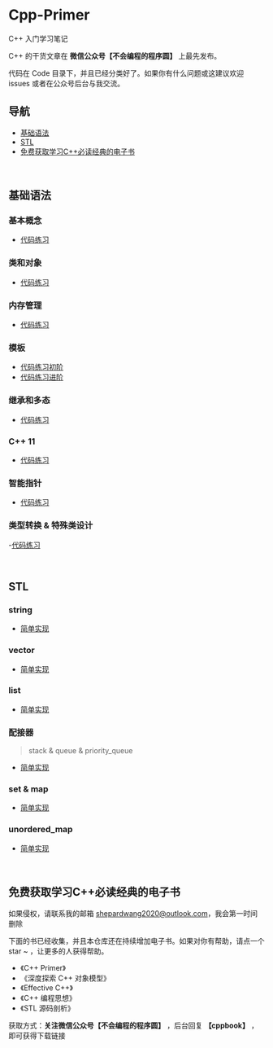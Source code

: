 # Cpp-Primer
C++ 入门学习笔记

C++ 的干货文章在 **微信公众号【不会编程的程序圆】** 上最先发布。

代码在 Code 目录下，并且已经分类好了。如果你有什么问题或这建议欢迎 issues 或者在公众号后台与我交流。


## 导航
- <a href="#level1">基础语法</a>
- <a href="#level2">STL</a>
- <a href="#book">免费获取学习C++必读经典的电子书</a>

<br>

<div id="level1">

## 基础语法

### 基本概念


- [代码练习](https://github.com/hairrrrr/Cpp-Primer/tree/master/Code/Practise/01_%E5%9F%BA%E6%9C%AC%E6%A6%82%E5%BF%B5)

### 类和对象

- [代码练习](https://github.com/hairrrrr/Cpp-Primer/tree/master/Code/Practise/02_%E7%B1%BB%E5%92%8C%E5%AF%B9%E8%B1%A1)

### 内存管理

- [代码练习](https://github.com/hairrrrr/Cpp-Primer/tree/master/Code/Practise/03_%E5%86%85%E5%AD%98%E7%AE%A1%E7%90%86)

### 模板

- [代码练习初阶](https://github.com/hairrrrr/Cpp-Primer/tree/master/Code/Practise/04_%E6%A8%A1%E6%9D%BF%E5%88%9D%E9%98%B6)
- [代码练习进阶](https://github.com/hairrrrr/Cpp-Primer/tree/master/Code/Practise/09_%E6%A8%A1%E6%9D%BF%E8%BF%9B%E9%98%B6_%E6%96%87%E4%BB%B6IO)



### 继承和多态

- [代码练习](https://github.com/hairrrrr/Cpp-Primer/tree/master/Code/Practise/10_%E7%BB%A7%E6%89%BF%E5%92%8C%E5%A4%9A%E6%80%81)

### C++ 11

- [代码练习](https://github.com/hairrrrr/Cpp-Primer/tree/master/Code/Practise/13_C%2B%2B11)

### 智能指针

- [代码练习](https://github.com/hairrrrr/Cpp-Primer/tree/master/Code/Practise/14_%E6%99%BA%E8%83%BD%E6%8C%87%E9%92%88)

### 类型转换 & 特殊类设计

-[代码练习](https://github.com/hairrrrr/Cpp-Primer/tree/master/Code/Practise/15_%E7%B1%BB%E5%9E%8B%E8%BD%AC%E6%8D%A2%26%E7%89%B9%E6%AE%8A%E7%B1%BB%E8%AE%BE%E8%AE%A1)

</div>

<br>

<div id="#level2">

## STL

### string

- [简单实现](https://github.com/hairrrrr/Cpp-Primer/tree/master/Code/Practise/05_string)

### vector

- [简单实现](https://github.com/hairrrrr/Cpp-Primer/tree/master/Code/Practise/06_vector)

### list

- [简单实现](https://github.com/hairrrrr/Cpp-Primer/tree/master/Code/Practise/07_list)

### 配接器

>stack & queue & priority_queue
>

- [简单实现](https://github.com/hairrrrr/Cpp-Primer/tree/master/Code/Practise/08_%E5%AE%B9%E5%99%A8%E9%80%82%E9%85%8D%E5%99%A8)

### set & map

- [简单实现](https://github.com/hairrrrr/Cpp-Primer/tree/master/Code/Practise/11_%E4%BA%8C%E5%8F%89%E6%A0%91%E8%BF%9B%E9%98%B6)

### unordered_map

- [简单实现](https://github.com/hairrrrr/Cpp-Primer/tree/master/Code/Practise/12_%E5%93%88%E5%B8%8C/02)

</div>


<br>

<div id="book">

## 免费获取学习C++必读经典的电子书

如果侵权，请联系我的邮箱 shepardwang2020@outlook.com，我会第一时间删除

下面的书已经收集，并且本仓库还在持续增加电子书。如果对你有帮助，请点一个 star ~ ，让更多的人获得帮助。

- 《C++ Primer》
- 《深度探索 C++ 对象模型》
- 《Effective C++》
- 《C++ 编程思想》
- 《STL 源码剖析》


获取方式：**关注微信公众号【不会编程的程序圆】** ，后台回复  **【cppbook】** ，即可获得下载链接

</div>